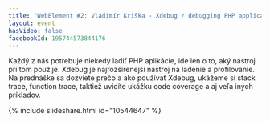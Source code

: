 ```yaml
---
title: "WebElement #2: Vladimír Kriška - Xdebug / debugging PHP applications"
layout: event
hasVideo: false
facebookId: 195744573844176
---
```



Každý z nás potrebuje niekedy ladiť PHP aplikácie, ide len o to, aký nástroj pri tom použije. Xdebug je najrozšírenejší
nástroj na ladenie a profilovanie. Na prednáške sa dozviete prečo a ako používať Xdebug, ukážeme si stack trace,
function trace, taktiež uvidíte ukážku code coverage a aj veľa iných príkladov.

{% include slideshare.html id="10544647" %}